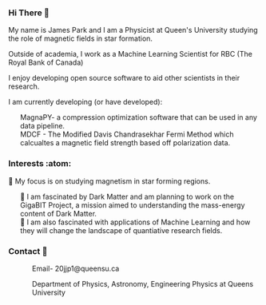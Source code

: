 ### Hi There 👋
My name is James Park and I am a Physicist at Queen's University studying the role of magnetic fields in star formation. 

Outside of academia, I work as a Machine Learning Scientist for RBC (The Royal Bank of Canada)

I enjoy developing open source software to aid other scientists in their research. 

I am currently developing (or have developed):
<ol>  
    MagnaPY- a compression optimization software that can be used in any data pipeline.
    <br>
    MDCF - The Modified Davis Chandrasekhar Fermi Method which calcualtes a magnetic field strength based off polarization data.
</ol>

### Interests :atom:
🔭 My focus is on studying magnetism in star forming regions.
<ol>
    🌱 I am fascinated by Dark Matter and am planning to work on the GigaBIT Project, a mission aimed to understanding the mass-energy content of Dark Matter.
    <br>
    🌱 I am also fascinated with applications of Machine Learning and how they will change the landscape of quantiative research fields.
    <br>
</ol>

### Contact :bookmark_tabs: 
<ol>
    <ul>Email- 20jjp1@queensu.ca </ul>   
    <ul>Department of Physics, Astronomy, Engineering Physics at Queens University</ul>
</ol>
